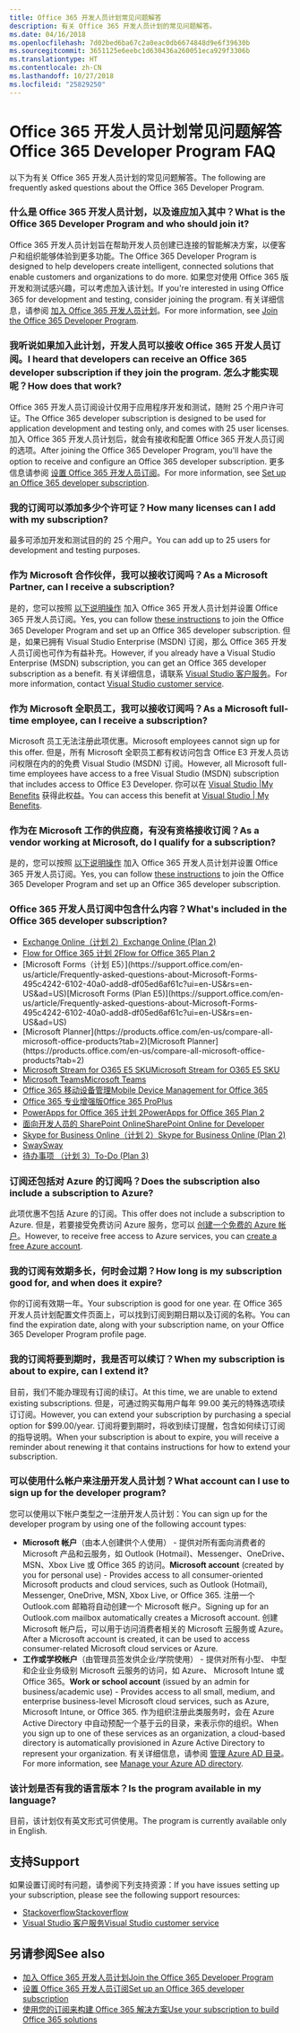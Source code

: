 ```yaml
---
title: Office 365 开发人员计划常见问题解答
description: 有关 Office 365 开发人员计划的常见问题解答。
ms.date: 04/16/2018
ms.openlocfilehash: 7d02bed6ba67c2a0eac0db6674848d9e6f39630b
ms.sourcegitcommit: 3651125e6eebc1d630436a260051eca929f3306b
ms.translationtype: HT
ms.contentlocale: zh-CN
ms.lasthandoff: 10/27/2018
ms.locfileid: "25829250"
---
```

# <a name="office-365-developer-program-faq"></a><span data-ttu-id="27361-103">Office 365 开发人员计划常见问题解答</span><span class="sxs-lookup"><span data-stu-id="27361-103">Office 365 Developer Program FAQ</span></span>


<span data-ttu-id="27361-104">以下为有关 Office 365 开发人员计划的常见问题解答。</span><span class="sxs-lookup"><span data-stu-id="27361-104">The following are frequently asked questions about the Office 365 Developer Program.</span></span>

### <a name="what-is-the-office-365-developer-program-and-who-should-join-it"></a><span data-ttu-id="27361-105">什么是 Office 365 开发人员计划，以及谁应加入其中？</span><span class="sxs-lookup"><span data-stu-id="27361-105">What is the Office 365 Developer Program and who should join it?</span></span>

<span data-ttu-id="27361-106">Office 365 开发人员计划旨在帮助开发人员创建已连接的智能解决方案，以便客户和组织能够体验到更多功能。</span><span class="sxs-lookup"><span data-stu-id="27361-106">The Office 365 Developer Program is designed to help developers create intelligent, connected solutions that enable customers and organizations to do more.</span></span> <span data-ttu-id="27361-107">如果您对使用 Office 365 版开发和测试感兴趣，可以考虑加入该计划。</span><span class="sxs-lookup"><span data-stu-id="27361-107">If you're interested in using Office 365 for development and testing, consider joining the program.</span></span> <span data-ttu-id="27361-108">有关详细信息，请参阅 [加入 Office 365 开发人员计划](office-365-developer-program.md)。</span><span class="sxs-lookup"><span data-stu-id="27361-108">For more information, see [Join the Office 365 Developer Program](office-365-developer-program.md).</span></span>
 
### <a name="i-heard-that-developers-can-receive-an-office-365-developer-subscription-if-they-join-the-program-how-does-that-work"></a><span data-ttu-id="27361-109">我听说如果加入此计划，开发人员可以接收 Office 365 开发人员订阅。</span><span class="sxs-lookup"><span data-stu-id="27361-109">I heard that developers can receive an Office 365 developer subscription if they join the program.</span></span> <span data-ttu-id="27361-110">怎么才能实现呢？</span><span class="sxs-lookup"><span data-stu-id="27361-110">How does that work?</span></span>  

<span data-ttu-id="27361-111">Office 365 开发人员订阅设计仅用于应用程序开发和测试，随附 25 个用户许可证。</span><span class="sxs-lookup"><span data-stu-id="27361-111">The Office 365 developer subscription is designed to be used for application development and testing only, and comes with 25 user licenses.</span></span> <span data-ttu-id="27361-112">加入 Office 365 开发人员计划后，就会有接收和配置 Office 365 开发人员订阅的选项。</span><span class="sxs-lookup"><span data-stu-id="27361-112">After joining the Office 365 Developer Program, you'll have the option to receive and configure an Office 365 developer subscription.</span></span> <span data-ttu-id="27361-113">更多信息请参阅 [设置 Office 365 开发人员订阅](office-365-developer-program-get-started.md)。</span><span class="sxs-lookup"><span data-stu-id="27361-113">For more information, see [Set up an Office 365 developer subscription](office-365-developer-program-get-started.md).</span></span>

### <a name="how-many-licenses-can-i-add-with-my-subscription"></a><span data-ttu-id="27361-114">我的订阅可以添加多少个许可证？</span><span class="sxs-lookup"><span data-stu-id="27361-114">How many licenses can I add with my subscription?</span></span>

<span data-ttu-id="27361-115">最多可添加开发和测试目的的 25 个用户。</span><span class="sxs-lookup"><span data-stu-id="27361-115">You can add up to 25 users for development and testing purposes.</span></span> 

### <a name="as-a-microsoft-partner-can-i-receive-a-subscription"></a><span data-ttu-id="27361-116">作为 Microsoft 合作伙伴，我可以接收订阅吗？</span><span class="sxs-lookup"><span data-stu-id="27361-116">As a Microsoft Partner, can I receive a subscription?</span></span> 

<span data-ttu-id="27361-117">是的，您可以按照 [以下说明操作](office-365-developer-program.md) 加入 Office 365 开发人员计划并设置 Office 365 开发人员订阅。</span><span class="sxs-lookup"><span data-stu-id="27361-117">Yes, you can follow [these instructions](office-365-developer-program.md) to join the Office 365 Developer Program and set up an Office 365 developer subscription.</span></span> <span data-ttu-id="27361-118">但是，如果已拥有 Visual Studio Enterprise (MSDN) 订阅，那么 Office 365 开发人员订阅也可作为有益补充。</span><span class="sxs-lookup"><span data-stu-id="27361-118">However, if you already have a Visual Studio Enterprise (MSDN) subscription, you can get an Office 365 developer subscription as a benefit.</span></span> <span data-ttu-id="27361-119">有关详细信息，请联系 [Visual Studio 客户服务](https://www.visualstudio.com/subscriptions/support/)。</span><span class="sxs-lookup"><span data-stu-id="27361-119">For more information, contact [Visual Studio customer service](https://www.visualstudio.com/subscriptions/support/).</span></span> 

### <a name="as-a-microsoft-full-time-employee-can-i-receive-a-subscription"></a><span data-ttu-id="27361-120">作为 Microsoft 全职员工，我可以接收订阅吗？</span><span class="sxs-lookup"><span data-stu-id="27361-120">As a Microsoft full-time employee, can I receive a subscription?</span></span>

<span data-ttu-id="27361-121">Microsoft 员工无法注册此项优惠。</span><span class="sxs-lookup"><span data-stu-id="27361-121">Microsoft employees cannot sign up for this offer.</span></span> <span data-ttu-id="27361-122">但是，所有 Microsoft 全职员工都有权访问包含 Office E3 开发人员访问权限在内的的免费 Visual Studio (MSDN) 订阅。</span><span class="sxs-lookup"><span data-stu-id="27361-122">However, all Microsoft full-time employees have access to a free Visual Studio (MSDN) subscription that includes access to Office E3 Developer.</span></span> <span data-ttu-id="27361-123">你可以在 [Visual Studio |My Benefits](https://my.visualstudio.com/benefits) 获得此权益。</span><span class="sxs-lookup"><span data-stu-id="27361-123">You can access this benefit at [Visual Studio | My Benefits](https://my.visualstudio.com/benefits).</span></span>

### <a name="as-a-vendor-working-at-microsoft-do-i-qualify-for-a-subscription"></a><span data-ttu-id="27361-124">作为在 Microsoft 工作的供应商，有没有资格接收订阅？</span><span class="sxs-lookup"><span data-stu-id="27361-124">As a vendor working at Microsoft, do I qualify for a subscription?</span></span>

<span data-ttu-id="27361-125">是的，您可以按照 [以下说明操作](office-365-developer-program.md) 加入 Office 365 开发人员计划并设置 Office 365 开发人员订阅。</span><span class="sxs-lookup"><span data-stu-id="27361-125">Yes, you can follow [these instructions](office-365-developer-program.md) to join the Office 365 Developer Program and set up an Office 365 developer subscription.</span></span>

### <a name="whats-included-in-the-office-365-developer-subscription"></a><span data-ttu-id="27361-126">Office 365 开发人员订阅中包含什么内容？</span><span class="sxs-lookup"><span data-stu-id="27361-126">What's included in the Office 365 developer subscription?</span></span>

- [<span data-ttu-id="27361-127">Exchange Online（计划 2）</span><span class="sxs-lookup"><span data-stu-id="27361-127">Exchange Online (Plan 2)</span></span>](https://products.office.com/zh-CN/exchange/compare-microsoft-exchange-online-plans)
- [<span data-ttu-id="27361-128">Flow for Office 365 计划 2</span><span class="sxs-lookup"><span data-stu-id="27361-128">Flow for Office 365 Plan 2</span></span>](https://flow.microsoft.com/zh-CN/pricing/)
- <span data-ttu-id="27361-129">
  [Microsoft Forms（计划 E5）](https://support.office.com/en-us/article/Frequently-asked-questions-about-Microsoft-Forms-495c4242-6102-40a0-add8-df05ed6af61c?ui=en-US&rs=en-US&ad=US)</span><span class="sxs-lookup"><span data-stu-id="27361-129">[Microsoft Forms (Plan E5)](https://support.office.com/en-us/article/Frequently-asked-questions-about-Microsoft-Forms-495c4242-6102-40a0-add8-df05ed6af61c?ui=en-US&rs=en-US&ad=US)</span></span>
- <span data-ttu-id="27361-130">
  [Microsoft Planner](https://products.office.com/en-us/compare-all-microsoft-office-products?tab=2)</span><span class="sxs-lookup"><span data-stu-id="27361-130">[Microsoft Planner](https://products.office.com/en-us/compare-all-microsoft-office-products?tab=2)</span></span>
- [<span data-ttu-id="27361-131">Microsoft Stream for O365 E5 SKU</span><span class="sxs-lookup"><span data-stu-id="27361-131">Microsoft Stream for O365 E5 SKU</span></span>](https://products.office.com/zh-CN/business/office-365-enterprise-e5-business-software)
- [<span data-ttu-id="27361-132">Microsoft Teams</span><span class="sxs-lookup"><span data-stu-id="27361-132">Microsoft Teams</span></span>](https://products.office.com/zh-CN/business/office-365-enterprise-e5-business-software)
- [<span data-ttu-id="27361-133">Office 365 移动设备管理</span><span class="sxs-lookup"><span data-stu-id="27361-133">Mobile Device Management for Office 365</span></span>](https://support.office.com/zh-CN/article/Set-up-Mobile-Device-Management-MDM-in-Office-365-dd892318-bc44-4eb1-af00-9db5430be3cd)
- [<span data-ttu-id="27361-134">Office 365 专业增强版</span><span class="sxs-lookup"><span data-stu-id="27361-134">Office 365 ProPlus</span></span>](https://products.office.com/zh-CN/business/office-365-proplus-business-software)
- [<span data-ttu-id="27361-135">PowerApps for Office 365 计划 2</span><span class="sxs-lookup"><span data-stu-id="27361-135">PowerApps for Office 365 Plan 2</span></span>](https://powerapps.microsoft.com/zh-CN/pricing/)
- [<span data-ttu-id="27361-136">面向开发人员的 SharePoint Online</span><span class="sxs-lookup"><span data-stu-id="27361-136">SharePoint Online for Developer</span></span>](https://products.office.com/zh-CN/SharePoint/compare-sharepoint-plans)
- [<span data-ttu-id="27361-137">Skype for Business Online（计划 2）</span><span class="sxs-lookup"><span data-stu-id="27361-137">Skype for Business Online (Plan 2)</span></span>](https://products.office.com/zh-CN/skype-for-business/online-meeting-solutions)
- [<span data-ttu-id="27361-138">Sway</span><span class="sxs-lookup"><span data-stu-id="27361-138">Sway</span></span>](https://sway.com/)
- [<span data-ttu-id="27361-139">待办事项 （计划 3）</span><span class="sxs-lookup"><span data-stu-id="27361-139">To-Do (Plan 3)</span></span>](https://todo.microsoft.com/en-us)

### <a name="does-the-subscription-also-include-a-subscription-to-azure"></a><span data-ttu-id="27361-140">订阅还包括对 Azure 的订阅吗？</span><span class="sxs-lookup"><span data-stu-id="27361-140">Does the subscription also include a subscription to Azure?</span></span>

<span data-ttu-id="27361-141">此项优惠不包括 Azure 的订阅。</span><span class="sxs-lookup"><span data-stu-id="27361-141">This offer does not include a subscription to Azure.</span></span> <span data-ttu-id="27361-142">但是，若要接受免费访问 Azure 服务，您可以 [创建一个免费的 Azure 帐户](https://azure.microsoft.com/zh-CN/free/)。</span><span class="sxs-lookup"><span data-stu-id="27361-142">However, to receive free access to Azure services, you can [create a free Azure account](https://azure.microsoft.com/zh-CN/free/).</span></span> 

### <a name="how-long-is-my-subscription-good-for-and-when-does-it-expire"></a><span data-ttu-id="27361-143">我的订阅有效期多长，何时会过期？</span><span class="sxs-lookup"><span data-stu-id="27361-143">How long is my subscription good for, and when does it expire?</span></span>

<span data-ttu-id="27361-144">你的订阅有效期一年。</span><span class="sxs-lookup"><span data-stu-id="27361-144">Your subscription is good for one year.</span></span> <span data-ttu-id="27361-145">在 Office 365 开发人员计划配置文件页面上，可以找到订阅到期日期以及订阅的名称。</span><span class="sxs-lookup"><span data-stu-id="27361-145">You can find the expiration date, along with your subscription name, on your Office 365 Developer Program profile page.</span></span>

### <a name="when-my-subscription-is-about-to-expire-can-i-extend-it"></a><span data-ttu-id="27361-146">我的订阅将要到期时，我是否可以续订？</span><span class="sxs-lookup"><span data-stu-id="27361-146">When my subscription is about to expire, can I extend it?</span></span>

<span data-ttu-id="27361-147">目前，我们不能办理现有订阅的续订。</span><span class="sxs-lookup"><span data-stu-id="27361-147">At this time, we are unable to extend existing subscriptions.</span></span> <span data-ttu-id="27361-148">但是，可通过购买每用户每年 99.00 美元的特殊选项续订订阅。</span><span class="sxs-lookup"><span data-stu-id="27361-148">However, you can extend your subscription by purchasing a special option for $99.00/year.</span></span> <span data-ttu-id="27361-149">订阅将要到期时，将收到续订提醒，包含如何续订订阅的指导说明。</span><span class="sxs-lookup"><span data-stu-id="27361-149">When your subscription is about to expire, you will receive a reminder about renewing it that contains instructions for how to extend your subscription.</span></span>

<span data-ttu-id="27361-150"><a name="account-types"> </a></span><span class="sxs-lookup"><span data-stu-id="27361-150"><a name="account-types"> </a></span></span>

### <a name="what-account-can-i-use-to-sign-up-for-the-developer-program"></a><span data-ttu-id="27361-151">可以使用什么帐户来注册开发人员计划？</span><span class="sxs-lookup"><span data-stu-id="27361-151">What account can I use to sign up for the developer program?</span></span>

<span data-ttu-id="27361-152">您可以使用以下帐户类型之一注册开发人员计划：</span><span class="sxs-lookup"><span data-stu-id="27361-152">You can sign up for the developer program by using one of the following account types:</span></span>

- <span data-ttu-id="27361-153">**Microsoft 帐户**（由本人创建供个人使用） - 提供对所有面向消费者的 Microsoft 产品和云服务，如 Outlook (Hotmail)、Messenger、OneDrive、MSN、Xbox Live 或 Office 365 的访问。</span><span class="sxs-lookup"><span data-stu-id="27361-153">**Microsoft account** (created by you for personal use) - Provides access to all consumer-oriented Microsoft products and cloud services, such as Outlook (Hotmail), Messenger, OneDrive, MSN, Xbox Live, or Office 365.</span></span> <span data-ttu-id="27361-154">注册一个 Outlook.com 邮箱将自动创建一个 Microsoft 帐户。</span><span class="sxs-lookup"><span data-stu-id="27361-154">Signing up for an Outlook.com mailbox automatically creates a Microsoft account.</span></span> <span data-ttu-id="27361-155">创建 Microsoft 帐户后，可以用于访问消费者相关的 Microsoft 云服务或 Azure。</span><span class="sxs-lookup"><span data-stu-id="27361-155">After a Microsoft account is created, it can be used to access consumer-related Microsoft cloud services or Azure.</span></span> 
- <span data-ttu-id="27361-156">**工作或学校帐户**（由管理员签发供企业/学院使用） - 提供对所有小型、 中型和企业业务级别 Microsoft 云服务的访问，如 Azure、 Microsoft Intune 或 Office 365。</span><span class="sxs-lookup"><span data-stu-id="27361-156">**Work or school account** (issued by an admin for business/academic use) - Provides access to all small, medium, and enterprise business-level Microsoft cloud services, such as Azure, Microsoft Intune, or Office 365.</span></span> <span data-ttu-id="27361-157">作为组织注册此类服务时，会在 Azure Active Directory 中自动预配一个基于云的目录，来表示你的组织。</span><span class="sxs-lookup"><span data-stu-id="27361-157">When you sign up to one of these services as an organization, a cloud-based directory is automatically provisioned in Azure Active Directory to represent your organization.</span></span> <span data-ttu-id="27361-158">有关详细信息，请参阅 [管理 Azure AD 目录](https://docs.microsoft.com/zh-CN/azure/active-directory/active-directory-administer)。</span><span class="sxs-lookup"><span data-stu-id="27361-158">For more information, see [Manage your Azure AD directory](https://docs.microsoft.com/zh-CN/azure/active-directory/active-directory-administer).</span></span>

### <a name="is-the-program-available-in-my-language"></a><span data-ttu-id="27361-159">该计划是否有我的语言版本？</span><span class="sxs-lookup"><span data-stu-id="27361-159">Is the program available in my language?</span></span>

<span data-ttu-id="27361-160">目前，该计划仅有英文形式可供使用。</span><span class="sxs-lookup"><span data-stu-id="27361-160">The program is currently available only in English.</span></span>


## <a name="support"></a><span data-ttu-id="27361-161">支持</span><span class="sxs-lookup"><span data-stu-id="27361-161">Support</span></span>

<span data-ttu-id="27361-162">如果设置订阅时有问题，请参阅下列支持资源：</span><span class="sxs-lookup"><span data-stu-id="27361-162">If you have issues setting up your subscription, please see the following support resources:</span></span> 
- [<span data-ttu-id="27361-163">Stackoverflow</span><span class="sxs-lookup"><span data-stu-id="27361-163">Stackoverflow</span></span>](https://stackoverflow.com/questions)   
- [<span data-ttu-id="27361-164">Visual Studio 客户服务</span><span class="sxs-lookup"><span data-stu-id="27361-164">Visual Studio customer service</span></span>](https://www.visualstudio.com/subscriptions/support/)

## <a name="see-also"></a><span data-ttu-id="27361-165">另请参阅</span><span class="sxs-lookup"><span data-stu-id="27361-165">See also</span></span>

- [<span data-ttu-id="27361-166">加入 Office 365 开发人员计划</span><span class="sxs-lookup"><span data-stu-id="27361-166">Join the Office 365 Developer Program</span></span>](office-365-developer-program.md)
- [<span data-ttu-id="27361-167">设置 Office 365 开发人员订阅</span><span class="sxs-lookup"><span data-stu-id="27361-167">Set up an Office 365 developer subscription</span></span>](office-365-developer-program-get-started.md)
- [<span data-ttu-id="27361-168">使用您的订阅来构建 Office 365 解决方案</span><span class="sxs-lookup"><span data-stu-id="27361-168">Use your subscription to build Office 365 solutions</span></span>](build-office-365-solutions.md)


 

 

 

 

 

 
